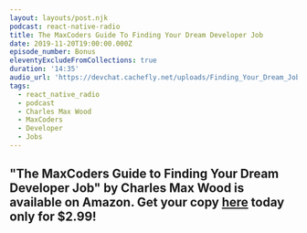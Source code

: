 ```yaml
---
layout: layouts/post.njk
podcast: react-native-radio
title: The MaxCoders Guide To Finding Your Dream Developer Job
date: 2019-11-20T19:00:00.000Z
episode_number: Bonus
eleventyExcludeFromCollections: true
duration: '14:35'
audio_url: 'https://devchat.cachefly.net/uploads/Finding_Your_Dream_Job.mp3'
tags:
  - react_native_radio
  - podcast
  - Charles Max Wood
  - MaxCoders
  - Developer
  - Jobs
---
```

## "**The MaxCoders Guide to Finding Your Dream Developer Job" by Charles Max Wood is available on Amazon. Get your copy** [**here**](https://www.amazon.com/MaxCoders-Guide-Finding-Dream-Developer-ebook/dp/B081MBL5C9/ref=sr_1_2?keywords=charles+max+wood&qid=1574160229&sr=8-2) **today only for $2.99!**
